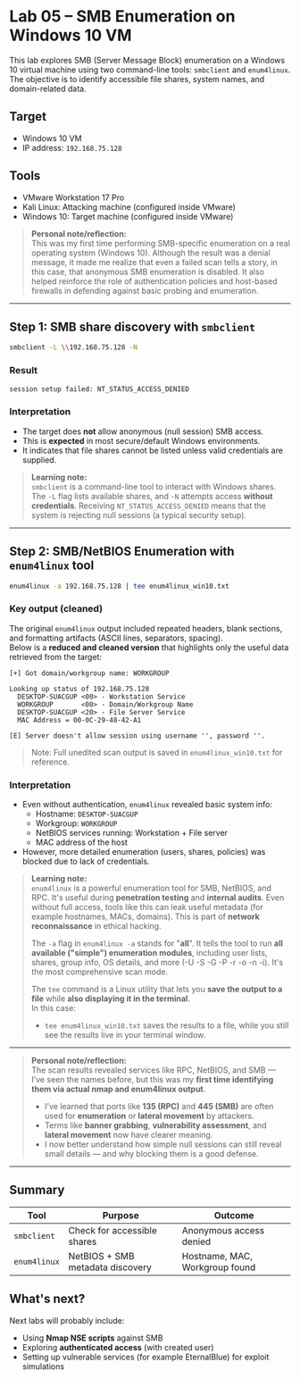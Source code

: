 # Lab 05 – SMB Enumeration on Windows 10 VM

This lab explores SMB (Server Message Block) enumeration on a Windows 10 virtual machine using two command-line tools: `smbclient` and `enum4linux`. The objective is to identify accessible file shares, system names, and domain-related data.

## Target
- Windows 10 VM
- IP address: `192.168.75.128`

## Tools
- VMware Workstation 17 Pro
- Kali Linux: Attacking machine (configured inside VMware)
- Windows 10: Target machine (configured inside VMware)

> **Personal note/reflection:**  
> This was my first time performing SMB-specific enumeration on a real operating system (Windows 10). Although the result was a denial message, it made me realize that even a failed scan tells a story, in this case, that anonymous SMB enumeration is disabled.
It also helped reinforce the role of authentication policies and host-based firewalls in defending against basic probing and enumeration.
---

## Step 1: SMB share discovery with `smbclient`

```bash
smbclient -L \\192.168.75.128 -N
```

### Result
```bash
session setup failed: NT_STATUS_ACCESS_DENIED
```

### Interpretation
- The target does **not** allow anonymous (null session) SMB access.
- This is **expected** in most secure/default Windows environments.
- It indicates that file shares cannot be listed unless valid credentials are supplied.

> **Learning note:**  
> `smbclient` is a command-line tool to interact with Windows shares. The `-L` flag lists available shares, and `-N` attempts access **without credentials**.
> Receiving `NT_STATUS_ACCESS_DENIED` means that the system is rejecting null sessions (a typical security setup).

---

## Step 2: SMB/NetBIOS Enumeration with `enum4linux` tool

```bash
enum4linux -a 192.168.75.128 | tee enum4linux_win10.txt
```

### Key output (cleaned)

The original `enum4linux` output included repeated headers, blank sections, and formatting artifacts (ASCII lines, separators, spacing).  
Below is a **reduced and cleaned version** that highlights only the useful data retrieved from the target:

```
[+] Got domain/workgroup name: WORKGROUP

Looking up status of 192.168.75.128
  DESKTOP-SUACGUP <00> - Workstation Service
  WORKGROUP       <00> - Domain/Workgroup Name
  DESKTOP-SUACGUP <20> - File Server Service
  MAC Address = 00-0C-29-48-42-A1

[E] Server doesn't allow session using username '', password ''.
```
> Note: Full unedited scan output is saved in `enum4linux_win10.txt` for reference.

### Interpretation
- Even without authentication, `enum4linux` revealed basic system info:
  - Hostname: `DESKTOP-SUACGUP`
  - Workgroup: `WORKGROUP`
  - NetBIOS services running: Workstation + File server
  - MAC address of the host
- However, more detailed enumeration (users, shares, policies) was blocked due to lack of credentials.

> **Learning note:**  
> `enum4linux` is a powerful enumeration tool for SMB, NetBIOS, and RPC. It's useful during **penetration testing** and **internal audits**.
> Even without full access, tools like this can leak useful metadata (for example hostnames, MACs, domains).
> This is part of **network reconnaissance** in ethical hacking.
>
> The `-a` flag in `enum4linux -a` stands for "**all**". It tells the tool to run **all available ("simple") enumeration modules**, including user lists, shares, group info, OS details, and more (-U -S -G -P -r -o -n -i). It's the most comprehensive scan mode.
>  
> The `tee` command is a Linux utility that lets you **save the output to a file** while **also displaying it in the terminal**.  
> In this case:  
> - `tee enum4linux_win10.txt` saves the results to a file, while you still see the results live in your terminal window.

---

> **Personal note/reflection:**  
> The scan results revealed services like RPC, NetBIOS, and SMB — I’ve seen the names before, but this was my **first time identifying them via actual nmap and enum4linux output**.
> - I’ve learned that ports like **135 (RPC)** and **445 (SMB)** are often used for **enumeration** or **lateral movement** by attackers.
> - Terms like **banner grabbing**, **vulnerability assessment**, and **lateral movement** now have clearer meaning.
> - I now better understand how simple null sessions can still reveal small details — and why blocking them is a good defense.

---

## Summary
| Tool         | Purpose                           | Outcome                         |
|--------------|-----------------------------------|----------------------------------|
| `smbclient`  | Check for accessible shares       | Anonymous access denied         |
| `enum4linux` | NetBIOS + SMB metadata discovery | Hostname, MAC, Workgroup found  |


## What's next?
Next labs will probably include:
- Using **Nmap NSE scripts** against SMB
- Exploring **authenticated access** (with created user)
- Setting up vulnerable services (for example EternalBlue) for exploit simulations
